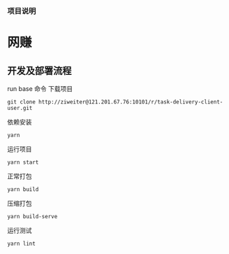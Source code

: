 ### 项目说明
  # 网赚

 ## 开发及部署流程

run base 命令 下载项目

`git clone http://ziweiter@121.201.67.76:10101/r/task-delivery-client-user.git`

依赖安装

`yarn`

运行项目

`yarn start`

正常打包

`yarn build`

压缩打包

`yarn build-serve`

运行测试

`yarn lint`
